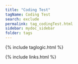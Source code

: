 ```yaml
---
title: "Coding Test"
tagName: Coding Test
search: exclude
permalink: tag_codingTest.html
sidebar: mydoc_sidebar
folder: tags
---
```

{% include taglogic.html %}

{% include links.html %}
